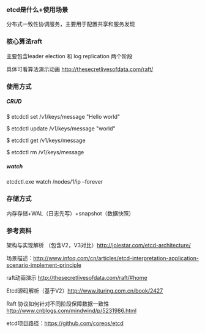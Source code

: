 ### etcd是什么+使用场景

分布式一致性协调服务，主要用于配置共享和服务发现

### 核心算法raft

主要包含leader election 和 log replication 两个阶段

具体可看算法演示动画 http://thesecretlivesofdata.com/raft/


### 使用方式

##### CRUD

$ etcdctl set /v1/keys/message "Hello world"

$ etcdctl update /v1/keys/message  "world"

$ etcdctl get /v1/keys/message

$ etcdctl rm /v1/keys/message

##### watch

etcdctl.exe watch /nodes/1/ip –forever


### 存储方式

内存存储+WAL（日志先写）+snapshot（数据快照）


### 参考资料

架构与实现解析 （包含V2，V3对比）http://jolestar.com/etcd-architecture/

场景描述：http://www.infoq.com/cn/articles/etcd-interpretation-application-scenario-implement-principle

raft动画演示 http://thesecretlivesofdata.com/raft/#home

Etcd源码解析（基于V2）http://www.ituring.com.cn/book/2427

Raft 协议如何针对不同阶段保障数据一致性 http://www.cnblogs.com/mindwind/p/5231986.html

etcd项目路径：https://github.com/coreos/etcd

